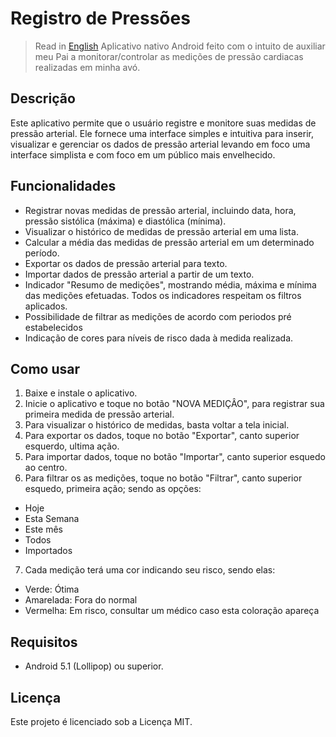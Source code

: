 # Registro de Pressões
> Read in [English](https://github.com/Inguim/uga-registro-pressoes/blob/main/README-en-US.md)
> Aplicativo nativo Android feito com o intuito de auxiliar meu Pai a monitorar/controlar as medições de pressão cardiacas realizadas em minha avó.
## Descrição

Este aplicativo permite que o usuário registre e monitore suas medidas de pressão arterial. Ele fornece uma interface simples e intuitiva para inserir, visualizar e gerenciar os dados de pressão arterial levando em foco uma interface simplista e com foco em um público mais envelhecido.

## Funcionalidades

* Registrar novas medidas de pressão arterial, incluindo data, hora, pressão sistólica (máxima) e diastólica (mínima).
* Visualizar o histórico de medidas de pressão arterial em uma lista.
* Calcular a média das medidas de pressão arterial em um determinado período.
* Exportar os dados de pressão arterial para texto.
* Importar dados de pressão arterial a partir de um texto.
* Indicador "Resumo de medições", mostrando média, máxima e mínima das medições efetuadas. Todos os indicadores respeitam os filtros aplicados.
* Possibilidade de filtrar as medições de acordo com periodos pré estabelecidos
* Indicação de cores para níveis de risco dada à medida realizada.

## Como usar

1. Baixe e instale o aplicativo.
2. Inicie o aplicativo e toque no botão "NOVA MEDIÇÂO", para registrar sua primeira medida de pressão arterial.
3. Para visualizar o histórico de medidas, basta voltar a tela inicial.
4. Para exportar os dados, toque no botão "Exportar", canto superior esquerdo, ultima ação.
5. Para importar dados, toque no botão "Importar", canto superior esquedo ao centro.
6. Para filtrar os as medições, toque no botão "Filtrar", canto superior esquedo, primeira ação; sendo as opções:
  * Hoje
  * Esta Semana
  * Este mês
  * Todos
  * Importados
7. Cada medição terá uma cor indicando seu risco, sendo elas:
* Verde: Ótima
* Amarelada: Fora do normal
* Vermelha: Em risco, consultar um médico caso esta coloração apareça

## Requisitos

* Android 5.1 (Lollipop) ou superior.

## Licença

Este projeto é licenciado sob a Licença MIT.
